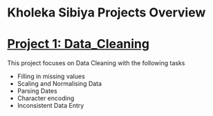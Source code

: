 # Kholeka Sibiya Projects Overview
# [Project 1: Data_Cleaning](https://github.com/Kholeka98/Data_Cleaning)
This project focuses on Data Cleaning with the following tasks
* Filling in missing values 
* Scaling and Normalising Data
* Parsing Dates
* Character encoding
* Inconsistent Data Entry
